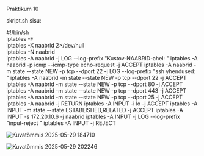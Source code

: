 Praktikum 10

skript.sh sisu:

#!/bin/sh  
iptables -F  
iptables -X naabrid 2>/dev/null  
iptables -N naabrid  
iptables -A naabrid -j LOG --log-prefix "Kustov-NAABRID-ahel: "
iptables -A naabrid -p icmp --icmp-type echo-request -j ACCEPT
iptables -A naabrid -m state --state NEW -p tcp --dport 22 -j LOG --log-prefix "ssh yhendused: "
iptables -A naabrid -m state --state NEW -p tcp --dport 22 -j ACCEPT
iptables -A naabrid -m state --state NEW -p tcp --dport 80 -j ACCEPT
iptables -A naabrid -m state --state NEW -p tcp --dport 443 -j ACCEPT
iptables -A naabrid -m state --state NEW -p tcp --dport 25 -j ACCEPT
iptables -A naabrid -j RETURN
iptables -A INPUT -i lo -j ACCEPT
iptables -A INPUT -m state --state ESTABLISHED,RELATED -j ACCEPT
iptables -A INPUT -s 172.20.10.6 -j naabrid
iptables -A INPUT -j LOG --log-prefix "input-reject "
iptables -A INPUT -j REJECT

![Kuvatõmmis 2025-05-29 184710](https://github.com/user-attachments/assets/645dbea1-86ea-4325-923f-87557c62d678)

![Kuvatõmmis 2025-05-29 202246](https://github.com/user-attachments/assets/a4388e40-cd1f-47a9-b4b9-1d90a043a17d)
